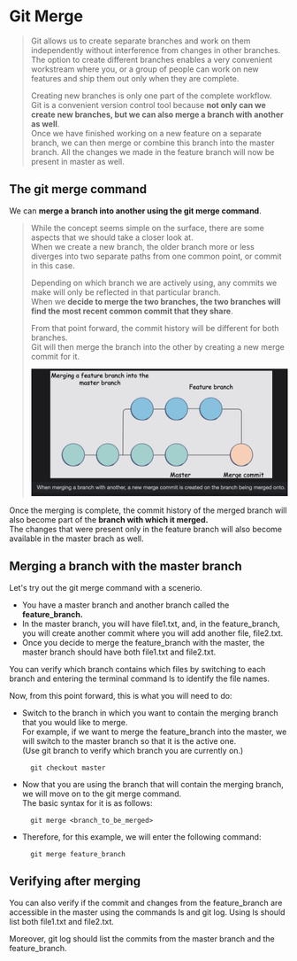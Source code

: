 # Git Merge

> Git allows us to create separate branches and work on them independently without interference from changes in other branches. The option to create different branches enables a very convenient workstream where you, or a group of people can work on new features and ship them out only when they are complete.
>
> Creating new branches is only one part of the complete workflow.  
>  Git is a convenient version control tool because **not only can we create new branches, but we can also merge a branch with another as well**.  
>  Once we have finished working on a new feature on a separate branch, we can then merge or combine this branch into the master branch. All the changes we made in the feature branch will now be present in master as well.

## The git merge command

We can **merge a branch into another using the git merge command**.

> While the concept seems simple on the surface, there are some aspects that we should take a closer look at.  
>  When we create a new branch, the older branch more or less diverges into two separate paths from one common point, or commit in this case.
>
> Depending on which branch we are actively using, any commits we make will only be reflected in that particular branch.  
>  When we **decide to merge the two branches, the two branches will find the most recent common commit that they share**.
>
> From that point forward, the commit history will be different for both branches.  
> Git will then merge the branch into the other by creating a new merge commit for it.
>
> ![When merging a branch with another, a new merge commit is created on the branch being merged onto](./images/1-1-when-merging-a-branch-with-another.png)

Once the merging is complete, the commit history of the merged branch will also become part of the **branch with which it merged.**  
The changes that were present only in the feature branch will also become available in the master brach as well.

## Merging a branch with the master branch

Let's try out the git merge command with a scenerio.

- You have a master branch and another branch called the **feature_branch.**
- In the master branch, you will have file1.txt, and, in the feature_branch, you will create another commit where you will add another file, file2.txt.
- Once you decide to merge the feature_branch with the master, the master branch should have both file1.txt and file2.txt.

You can verify which branch contains which files by switching to each branch and entering the terminal command ls to identify the file names.

Now, from this point forward, this is what you will need to do:

- Switch to the branch in which you want to contain the merging branch that you would like to merge.  
   For example, if we want to merge the feature_branch into the master, we will switch to the master branch so that it is the active one.  
   (Use git branch to verify which branch you are currently on.)

        git checkout master

- Now that you are using the branch that will contain the merging branch, we will move on to the git merge command.  
   The basic syntax for it is as follows:

        git merge <branch_to_be_merged>

- Therefore, for this example, we will enter the following command:

        git merge feature_branch

## Verifying after merging

You can also verify if the commit and changes from the feature_branch are accessible in the master using the commands ls and git log.
Using ls should list both file1.txt and file2.txt.

Moreover, git log should list the commits from the master branch and the feature_branch.
